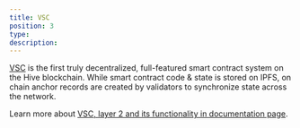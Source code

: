 ```yaml
---
title: VSC
position: 3
type:
description:
---
```


[VSC](https://vsc.eco) is the first truly decentralized, full-featured smart contract system on the Hive blockchain. While smart contract 
code & state is stored on IPFS, on chain anchor records are created by validators to synchronize state across the network.

Learn more about [VSC, layer 2 and its functionality in documentation page](https://vsc-eco-github-io.vercel.app/).


